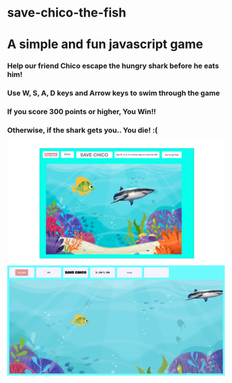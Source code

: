 # save-chico-the-fish

# A simple and fun javascript game

### Help our friend Chico escape the hungry shark before he eats him!

### Use W, S, A, D keys and Arrow keys to swim through the game

### If you score 300 points or higher, You Win!!

### Otherwise, if the shark gets you.. You die! :(

![save-chico-the-fish](img/save-chico-wireframe.png)
![save-chico-the-fish](img/save-chico-screenshot.png)

